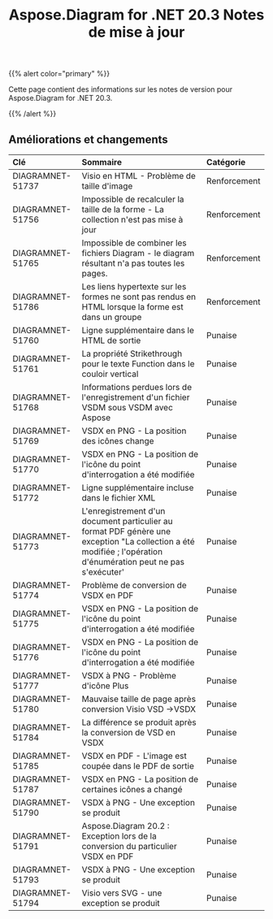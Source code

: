 ﻿---
title: Aspose.Diagram for .NET 20.3 Notes de mise à jour
type: docs
weight: 50
url: /fr/net/aspose-diagram-for-net-20-3-release-notes/
---
{{% alert color="primary" %}} 

Cette page contient des informations sur les notes de version pour Aspose.Diagram for .NET 20.3.

{{% /alert %}} 
## **Améliorations et changements**

|**Clé**|**Sommaire**|**Catégorie**|
|:- |:- |:- |
|DIAGRAMNET-51737|Visio en HTML - Problème de taille d'image|Renforcement|
|DIAGRAMNET-51756|Impossible de recalculer la taille de la forme - La collection n'est pas mise à jour|Renforcement|
|DIAGRAMNET-51765|Impossible de combiner les fichiers Diagram - le diagram résultant n'a pas toutes les pages.|Renforcement|
|DIAGRAMNET-51786|Les liens hypertexte sur les formes ne sont pas rendus en HTML lorsque la forme est dans un groupe|Renforcement|
|DIAGRAMNET-51760|Ligne supplémentaire dans le HTML de sortie|Punaise|
|DIAGRAMNET-51761|La propriété Strikethrough pour le texte Function dans le couloir vertical|Punaise|
|DIAGRAMNET-51768|Informations perdues lors de l'enregistrement d'un fichier VSDM sous VSDM avec Aspose|Punaise|
|DIAGRAMNET-51769|VSDX en PNG - La position des icônes change|Punaise|
|DIAGRAMNET-51770|VSDX en PNG - La position de l'icône du point d'interrogation a été modifiée|Punaise|
|DIAGRAMNET-51772|Ligne supplémentaire incluse dans le fichier XML|Punaise|
|DIAGRAMNET-51773|L'enregistrement d'un document particulier au format PDF génère une exception "La collection a été modifiée ; l'opération d'énumération peut ne pas s'exécuter'|Punaise|
|DIAGRAMNET-51774|Problème de conversion de VSDX en PDF|Punaise|
|DIAGRAMNET-51775|VSDX en PNG - La position de l'icône du point d'interrogation a été modifiée|Punaise|
|DIAGRAMNET-51776|VSDX en PNG - La position de l'icône du point d'interrogation a été modifiée|Punaise|
|DIAGRAMNET-51777|VSDX à PNG - Problème d'icône Plus|Punaise|
|DIAGRAMNET-51780|Mauvaise taille de page après conversion Visio VSD ->VSDX|Punaise|
|DIAGRAMNET-51784|La différence se produit après la conversion de VSD en VSDX|Punaise|
|DIAGRAMNET-51785|VSDX en PDF - L'image est coupée dans le PDF de sortie|Punaise|
|DIAGRAMNET-51787|VSDX en PNG - La position de certaines icônes a changé|Punaise|
|DIAGRAMNET-51790|VSDX à PNG - Une exception se produit|Punaise|
|DIAGRAMNET-51791|Aspose.Diagram 20.2 : Exception lors de la conversion du particulier VSDX en PDF|Punaise|
|DIAGRAMNET-51793|VSDX à PNG - Une exception se produit|Punaise|
|DIAGRAMNET-51794|Visio vers SVG - une exception se produit|Punaise|


